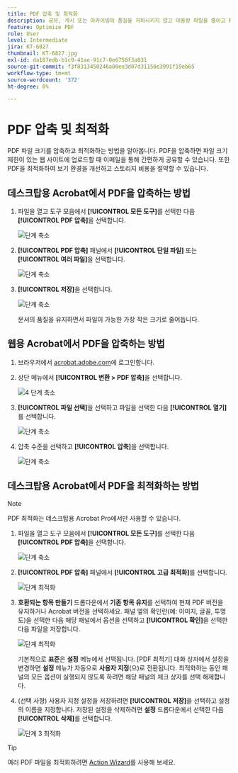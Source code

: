 ```yaml
---
title: PDF 압축 및 최적화
description: 공유, 게시 또는 아카이빙의 품질을 저하시키지 않고 대용량 파일을 줄이고 PDF 최적화
feature: Optimize PDF
role: User
level: Intermediate
jira: KT-6827
thumbnail: KT-6827.jpg
exl-id: da187edb-b1c9-41ae-91c7-0e6758f3a831
source-git-commit: f3f8313450246a00ee3d07d31150e3991f19eb65
workflow-type: tm+mt
source-wordcount: '372'
ht-degree: 0%

---
```


# PDF 압축 및 최적화

PDF 파일 크기를 압축하고 최적화하는 방법을 알아봅니다. PDF을 압축하면 파일 크기 제한이 있는 웹 사이트에 업로드할 때 이메일을 통해 간편하게 공유할 수 있습니다. 또한 PDF을 최적화하여 보기 환경을 개선하고 스토리지 비용을 절약할 수 있습니다.

## 데스크탑용 Acrobat에서 PDF을 압축하는 방법

1. 파일을 열고 도구 모음에서 **[!UICONTROL 모든 도구]**&#x200B;를 선택한 다음 **[!UICONTROL PDF 압축]**&#x200B;을 선택합니다.

   ![단계 축소](../assets/Reduce_1.png)

1. **[!UICONTROL PDF 압축]** 패널에서 **[!UICONTROL 단일 파일]** 또는 **[!UICONTROL 여러 파일]**&#x200B;을 선택합니다.

   ![단계 축소](../assets/Reduce_2.png)

1. **[!UICONTROL 저장]**&#x200B;을 선택합니다.

   ![단계 축소](../assets/Reduce_3.png)

   문서의 품질을 유지하면서 파일이 가능한 가장 작은 크기로 줄어듭니다.


## 웹용 Acrobat에서 PDF을 압축하는 방법

1. 브라우저에서 [acrobat.adobe.com](https://acrobat.adobe.com/)에 로그인합니다.

1. 상단 메뉴에서 **[!UICONTROL 변환 > PDF 압축]**&#x200B;을 선택합니다.

   ![4 단계 축소](../assets/Reduce_4.png)

1. **[!UICONTROL 파일 선택]**&#x200B;을 선택하고 파일을 선택한 다음 **[!UICONTROL 열기]**&#x200B;를 선택합니다.

   ![단계 축소](../assets/Reduce_5.png)

1. 압축 수준을 선택하고 **[!UICONTROL 압축]**&#x200B;을 선택합니다.

   ![단계 축소](../assets/Reduce_6.png)

## 데스크탑용 Acrobat에서 PDF을 최적화하는 방법

>[!NOTE]
>
>PDF 최적화는 데스크탑용 Acrobat Pro에서만 사용할 수 있습니다.

1. 파일을 열고 도구 모음에서 **[!UICONTROL 모든 도구]**&#x200B;를 선택한 다음 **[!UICONTROL PDF 압축]**&#x200B;을 선택합니다.

   ![단계 축소](../assets/Reduce_1.png)

1. **[!UICONTROL PDF 압축]** 패널에서 **[!UICONTROL 고급 최적화]**&#x200B;를 선택합니다.

   ![단계 최적화](../assets/Optimize_1.png)

1. **호환되는 항목 만들기** 드롭다운에서 **기존 항목 유지**&#x200B;를 선택하여 현재 PDF 버전을 유지하거나 Acrobat 버전을 선택하세요. 패널 옆의 확인란(예: 이미지, 글꼴, 투명도)을 선택한 다음 해당 패널에서 옵션을 선택하고 **[!UICONTROL 확인]**&#x200B;을 선택한 다음 파일을 저장합니다.

   ![단계 최적화](../assets/Optimize_2.png)

   기본적으로 **표준**&#x200B;은 **설정** 메뉴에서 선택됩니다. [PDF 최적기] 대화 상자에서 설정을 변경하면 **설정** 메뉴가 자동으로 **사용자 지정**(으)로 전환됩니다. 최적화하는 동안 패널의 모든 옵션이 실행되지 않도록 하려면 해당 패널의 체크 상자를 선택 해제합니다.

1. (선택 사항) 사용자 지정 설정을 저장하려면 **[!UICONTROL 저장]**&#x200B;을 선택하고 설정의 이름을 지정합니다. 저장된 설정을 삭제하려면 **설정** 드롭다운에서 선택한 다음 **[!UICONTROL 삭제]**&#x200B;를 선택합니다.

   ![단계 3 최적화](../assets/Optimize_3.png)

>[!TIP]
>
>여러 PDF 파일을 최적화하려면 [Action Wizard](../advanced-tasks/action.md)를 사용해 보세요.
